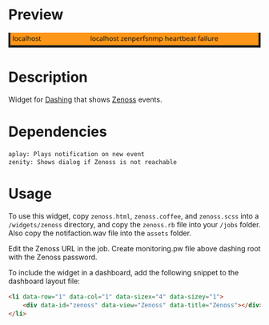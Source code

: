 # Preview
![](https://raw.githubusercontent.com/lbischof/dashing-zenoss/master/preview.png)

# Description
Widget for [Dashing](http://dashing.io/) that shows [Zenoss](http://www.zenoss.com/) events.

# Dependencies
```
aplay: Plays notification on new event
zenity: Shows dialog if Zenoss is not reachable
```

# Usage
To use this widget, copy `zenoss.html`, `zenoss.coffee`, and `zenoss.scss` into a `/widgets/zenoss` directory, and copy the `zenoss.rb` file into your `/jobs` folder. Also copy the notifaction.wav file into the `assets` folder.

Edit the Zenoss URL in the job. Create monitoring.pw file above dashing root with the Zenoss password.

To include the widget in a dashboard, add the following snippet to the dashboard layout file:
```html
<li data-row="1" data-col="1" data-sizex="4" data-sizey="1">
    <div data-id="zenoss" data-view="Zenoss" data-title="Zenoss"></div>
</li>
```
